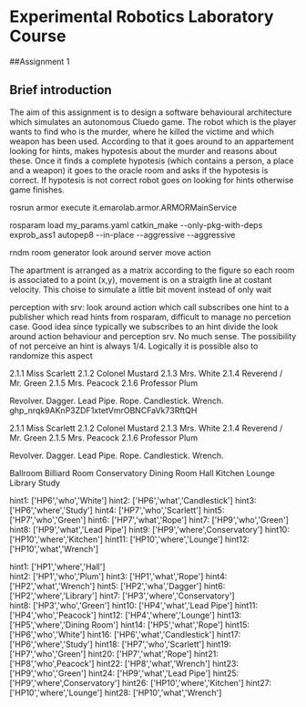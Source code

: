 
# Experimental Robotics Laboratory Course
##Assignment 1

## Brief introduction
The aim of this assignment is to design a software behavioural architecture which simulates an autonomous Cluedo game. The robot which is the player wants to find who is the murder, where he killed the victime and which weapon has been used. According to that it goes around to an appartement looking for hints, makes hypotesis about the murder and reasons about these. Once it finds a complete hypotesis (which contains a person, a place and a weapon) it goes to the oracle room and asks if the hypotesis is correct. If hypotesis is not correct robot goes on looking for hints otherwise game finishes.





rosrun armor execute it.emarolab.armor.ARMORMainService

rosparam load my_params.yaml
catkin_make --only-pkg-with-deps exprob_ass1
autopep8 --in-place --aggressive --aggressive <filename>


rndm room generator
look around server
move action


The apartment is arranged as a matrix according to the figure so each room is associated to a point (x,y), movement is on a straigth line at costant velocity. This choise to simulate a little bit movent instead of only wait

perception with srv:
    look around action which call subscribes one hint to a publisher which read hints from rosparam, difficult to manage no percetion case. Good idea since typically we subscribes to an hint
    divide the look around action behaviour and perception srv. No much sense.
The possibility of not perceive an hint is always 1/4. Logically it is possible also to randomize this aspect


2.1.1	Miss Scarlett
2.1.2	Colonel Mustard
2.1.3	Mrs. White
2.1.4	Reverend / Mr. Green
2.1.5	Mrs. Peacock
2.1.6	Professor Plum

Revolver.
Dagger.
Lead Pipe.
Rope.
Candlestick.
Wrench.
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

2.1.1	Miss Scarlett
2.1.2	Colonel Mustard
2.1.3	Mrs. White
2.1.4	Reverend / Mr. Green
2.1.5	Mrs. Peacock
2.1.6	Professor Plum

Revolver.
Dagger.
Lead Pipe.
Rope.
Candlestick.
Wrench.

Ballroom
Billiard Room
Conservatory
Dining Room
Hall
Kitchen
Lounge
Library
Study


hint1: ['HP6','who','White']
hint2: ['HP6','what','Candlestick']
hint3: ['HP6','where','Study']
hint4: ['HP7','who','Scarlett']
hint5: ['HP7','who','Green']
hint6: ['HP7','what','Rope']
hint7: ['HP9','who','Green']
hint8: ['HP9','what','Lead Pipe']
hint9: ['HP9','where',Conservatory']
hint10: ['HP10','where','Kitchen']
hint11: ['HP10','where','Lounge']
hint12: ['HP10','what','Wrench']

hint1: ['HP1','where','Hall']   
hint2: ['HP1','who','Plum']
hint3: ['HP1','what','Rope']
hint4: ['HP2','what','Wrench']
hint5: ['HP2','wha','Dagger']
hint6: ['HP2','where','Library']
hint7: ['HP3','where','Conservatory']   
hint8: ['HP3','who','Green']
hint10: ['HP4','what','Lead Pipe']
hint11: ['HP4','who','Peacock']
hint12: ['HP4','where','Lounge']
hint13: ['HP5','where','Dining Room']
hint14: ['HP5','what','Rope']
hint15: ['HP6','who','White']
hint16: ['HP6','what','Candlestick']
hint17: ['HP6','where','Study']
hint18: ['HP7','who','Scarlett']
hint19: ['HP7','who','Green']
hint20: ['HP7','what','Rope']
hint21: ['HP8','who',Peacock']
hint22: ['HP8','what','Wrench']
hint23: ['HP9','who','Green']
hint24: ['HP9','what','Lead Pipe']
hint25: ['HP9','where',Conservatory']
hint26: ['HP10','where','Kitchen']
hint27: ['HP10','where','Lounge']
hint28: ['HP10','what','Wrench']






